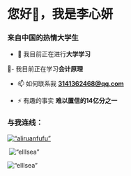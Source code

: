 <h1 align=“center”>您好👋，我是李心妍</h1>
<h3 align=“center”>来自中国的热情大学生</h3>

- 🔭 我目前正在进行**大学学习**

🌱- 我目前正在学习**会计原理**

- 📫 如何联系我 **3141362468@qq.com**

- ⚡ 有趣的事实 **难以置信的14亿分之一**

<h3 align=“left”>与我连线：</h3>
<p align=“left”>
<a href=“https://instagram.com/aliruanfufu” target=“blank”><img align=“center” src=“https://raw.githubusercontent.com/rahuldkjain/github-profile-readme-generator/master/src/images/icons/Social/instagram.svg” alt=“aliruanfufu” height=“30” width=“40” /></a>
</p>


<p>&nbsp;<img align=“center” src=“https://github-readme-stats.vercel.app/api?username=elllsea&show_icons=true&locale=en” alt=“elllsea” /></p>

<p><img align=“center” src=“https://github-readme-streak-stats.herokuapp.com/?user=elllsea&” alt=“elllsea” /></p>
